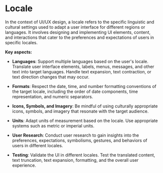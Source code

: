 # Locale

In the context of UI/UX design, a locale refers to the specific linguistic and cultural settings used to adapt a user interface for different regions or languages. It involves designing and implementing UI elements, content, and interactions that cater to the preferences and expectations of users in specific locales.

**Key aspects:**

* **Languages**: Support multiple languages based on the user's locale. Translate user interface elements, labels, menus, messages, and other text into target languages. Handle text expansion, text contraction, or text direction changes that may occur.

* **Formats**: Respect the date, time, and number formatting conventions of the target locale, including the order of date components, time representation, and numeric separators.

* **Icons, Symbols, and Imagery**: Be mindful of using culturally appropriate icons, symbols, and imagery that resonate with the target audience.

* **Units**: Adapt units of measurement based on the locale. Use appropriate systems such as metric or imperial units.

* **User Research**: Conduct user research to gain insights into the preferences, expectations, symbolisms, gestures, and behaviors of users in different locales.

* **Testing**: Validate the UI in different locales. Test the translated content, text truncation, text expansion, formatting, and the overall user experience.

